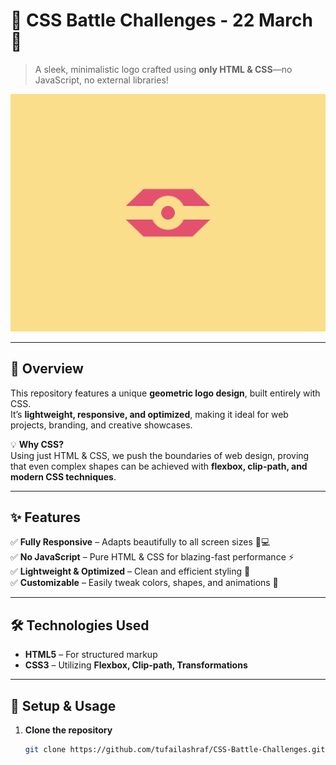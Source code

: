# 🎨 CSS Battle Challenges - 22 March 🚀

> A sleek, minimalistic logo crafted using **only HTML & CSS**—no JavaScript, no external libraries!  

![CSS Logo Preview](preview.png)

---

## 🌟 Overview  
This repository features a unique **geometric logo design**, built entirely with CSS.  
It’s **lightweight, responsive, and optimized**, making it ideal for web projects, branding, and creative showcases.  

💡 **Why CSS?**  
Using just HTML & CSS, we push the boundaries of web design, proving that even complex shapes can be achieved with **flexbox, clip-path, and modern CSS techniques**.  

---

## ✨ Features  
✅ **Fully Responsive** – Adapts beautifully to all screen sizes 📱💻  
✅ **No JavaScript** – Pure HTML & CSS for blazing-fast performance ⚡  
✅ **Lightweight & Optimized** – Clean and efficient styling 🎯  
✅ **Customizable** – Easily tweak colors, shapes, and animations 🎨  

---

## 🛠️ Technologies Used  
- **HTML5** – For structured markup  
- **CSS3** – Utilizing **Flexbox, Clip-path, Transformations**  

---

## 🚀 Setup & Usage  
1. **Clone the repository**  
   ```sh
   git clone https://github.com/tufailashraf/CSS-Battle-Challenges.git
